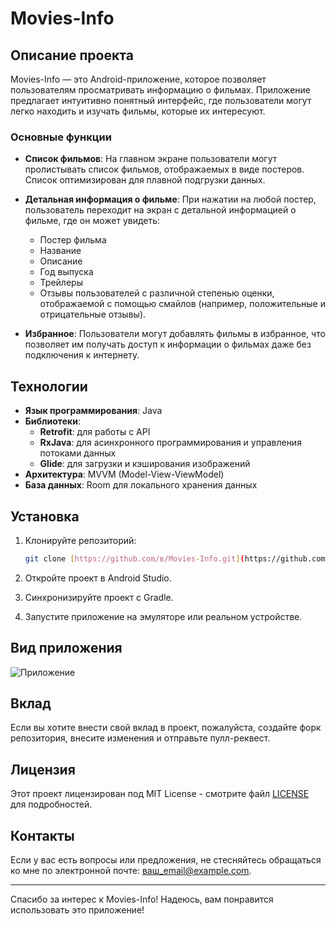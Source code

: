 # Movies-Info

## Описание проекта

Movies-Info — это Android-приложение, которое позволяет пользователям просматривать информацию о фильмах. Приложение предлагает интуитивно понятный интерфейс, где пользователи могут легко находить и изучать фильмы, которые их интересуют.

### Основные функции

- **Список фильмов**: На главном экране пользователи могут пролистывать список фильмов, отображаемых в виде постеров. Список оптимизирован для плавной подгрузки данных.
  
- **Детальная информация о фильме**: При нажатии на любой постер, пользователь переходит на экран с детальной информацией о фильме, где он может увидеть:
  - Постер фильма
  - Название
  - Описание
  - Год выпуска
  - Трейлеры
  - Отзывы пользователей с различной степенью оценки, отображаемой с помощью смайлов (например, положительные и отрицательные отзывы).

- **Избранное**: Пользователи могут добавлять фильмы в избранное, что позволяет им получать доступ к информации о фильмах даже без подключения к интернету.

## Технологии

- **Язык программирования**: Java
- **Библиотеки**:
  - **Retrofit**: для работы с API
  - **RxJava**: для асинхронного программирования и управления потоками данных
  - **Glide**: для загрузки и кэширования изображений
- **Архитектура**: MVVM (Model-View-ViewModel)
- **База данных**: Room для локального хранения данных

## Установка

1. Клонируйте репозиторий:
   ```bash
   git clone [https://github.com/в/Movies-Info.git](https://github.com/MaximOdincov/Movies-info)
   ```
2. Откройте проект в Android Studio.

3. Синхронизируйте проект с Gradle.

4. Запустите приложение на эмуляторе или реальном устройстве.

## Вид приложения
![Приложение](https://github.com/ваш_пользователь/ваш_репозиторий/raw/main/assets/video.gif)

## Вклад

Если вы хотите внести свой вклад в проект, пожалуйста, создайте форк репозитория, внесите изменения и отправьте пулл-реквест.

## Лицензия

Этот проект лицензирован под MIT License - смотрите файл [LICENSE](LICENSE) для подробностей.

## Контакты

Если у вас есть вопросы или предложения, не стесняйтесь обращаться ко мне по электронной почте: ваш_email@example.com.

---

Спасибо за интерес к Movies-Info! Надеюсь, вам понравится использовать это приложение!
